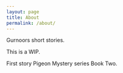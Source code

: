 ```yaml
---
layout: page
title: About
permalink: /about/
---
```


Gurnoors short stories. 

This is a WIP. 

First story Pigeon Mystery series Book Two. 
